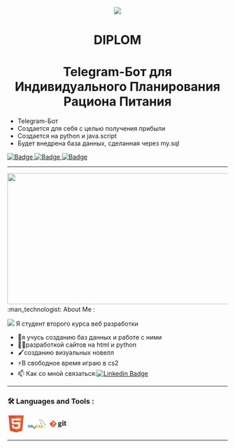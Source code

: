 <div id="header" align="center">
  <img src="https://i.pinimg.com/originals/82/80/90/828090b1ab47359f9111006d30d566e3.gif" width="300"/>
</div>
<div id="badges" align="center">
<h1>DIPLOM</h1>
  <h1>Telegram-Бот для Индивидуального Планирования Рациона Питания</h1>
  </div>

  
  - Telegram-Бот
  - Создается для себя с целью получения прибыли
  - Создается на python и java.script
  - Будет внедрена база данных, сделанная через my.sql

  <a href="https://drive.google.com/file/d/1RbR9mKTtYo_O6Yh11mSzqcYIQt0QJEcI/view?usp=drive_link">
    <img src="https://img.shields.io/badge/Структура приложения-black?style=for-the-badge&logo=pen&logoColor=white" alt="Badge"/>
  </a>
   <a href="https://drive.google.com/file/d/1RbR9mKTtYo_O6Yh11mSzqcYIQt0QJEcI/view?usp=drive_link">
    <img src="https://img.shields.io/badge/Варианты использования Use Case-black?style=for-the-badge&logo=pen&logoColor=white" alt="Badge"/>
  </a>
     <a href="https://docs.google.com/spreadsheets/d/1ER0RY8g8Ei5lKAU_kTm3HxB110WWoynb/edit?usp=drive_link&ouid=101743919987561321728&rtpof=true&sd=true">
    <img src="https://img.shields.io/badge/Таблицы-black?style=for-the-badge&logo=pen&logoColor=white" alt="Badge"/>
  </a>



  
---
  
</div>
<div align="center">
  <img src="https://media.giphy.com/media/dWesBcTLavkZuG35MI/giphy.gif" width="600" height="300"/>
</div>
:man_technologist: About Me :

<img src="https://media.giphy.com/media/WUlplcMpOCEmTGBtBW/giphy.gif" width="30"> Я студент второго курса веб разработки
- 🔭я учусь созданию баз данных и работе с ними
- 👨‍💻разработкой сайтов на html и python
- 🖌️созданию визуальных новелл
- ⚡В свободное время играю в cs2
- 📫 Как со мной связаться:[![Linkedin Badge](https://img.shields.io/badge/-loony221-black?style=flat&logo=telegram&logoColor=white)](https://t.me/Loony221)

---
### :hammer_and_wrench: Languages and Tools :

<div>
  <img src="https://github.com/devicons/devicon/blob/master/icons/html5/html5-original.svg" title="HTML5" alt="HTML" width="40" height="40"/>&nbsp;
  <img src="https://github.com/devicons/devicon/blob/master/icons/mysql/mysql-original-wordmark.svg" title="MySQL"  alt="MySQL" width="40" height="40"/>&nbsp;
  <img src="https://github.com/devicons/devicon/blob/master/icons/git/git-original-wordmark.svg" title="Git" **alt="Git" width="40" height="40"/>
</div>

---
